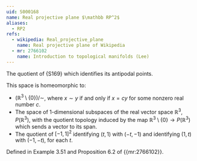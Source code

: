 ```yaml
---
uid: S000168
name: Real projective plane $\mathbb RP^2$
aliases:
  - RP2
refs:
  - wikipedia: Real_projective_plane
    name: Real projective plane of Wikipedia
  - mr: 2766102
    name: Introduction to topological manifolds (Lee)
---
```


The quotient of {S169} which identifies its antipodal points.

This space is homeomorphic to:
- $\left( \mathbb R^3 \setminus \{0\} \right) / \sim$, where $x \sim y$ if and only if $x = c y$ for some nonzero real number $c$.
- The space of $1$-dimensional subspaces of the real vector space $\mathbb{R}^3$, $P(\mathbb{R}^3)$, with the quotient topology induced by the map $\mathbb R^3 \setminus \{0\} \to P(\mathbb{R}^3)$ which sends a vector to its span.
- The quotient of $\left[ -1, 1 \right]^2$ identifying $(t, 1)$ with $(-t, -1)$ and identifying $(1, t)$ with $(-1, -t)$, for each $t$.

Defined in Example 3.51 and Proposition 6.2 of {{mr:2766102}}.
